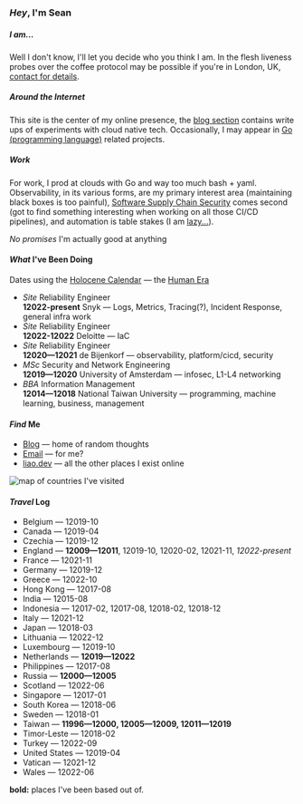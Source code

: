 ### _Hey_, I'm Sean

##### _I_ am...

Well I don't know,
I'll let you decide who you think I am.
In the flesh liveness probes over the coffee protocol
may be possible if you're in London, UK,
[contact for details](mailto:sean+coffee@liao.dev).

##### _Around_ the Internet

This site is the center of my online presence,
the [blog section](/blog/) contains write ups of experiments with cloud native tech.
Occasionally, I may appear in [Go (programming language)](https://go.dev/) related projects.

##### _Work_

For work, I prod at clouds with Go and way too much bash + yaml.
Observability, in its various forms, are my primary interest area
(maintaining black boxes is too painful),
[Software Supply Chain Security](https://slsa.dev/) comes second
(got to find something interesting when working on all those CI/CD pipelines),
and automation is table stakes (I am [lazy...](https://quoteinvestigator.com/2014/02/26/lazy-job/)).

_No promises_ I'm actually good at anything

#### _What_ I've Been Doing

Dates using the
[Holocene Calendar](https://en.wikipedia.org/wiki/Holocene_calendar)
— the [Human Era](https://www.youtube.com/watch?v=czgOWmtGVGs)

- _Site_ Reliability Engineer<br>
  **12022-present** Snyk — Logs, Metrics, Tracing(?), Incident Response, general infra work
- _Site_ Reliability Engineer<br>
  **12022-12022** Deloitte — IaC
- _Site_ Reliability Engineer<br>
  **12020—12021** de Bijenkorf — observability, platform/cicd, security
- _MSc_ Security and Network Engineering<br>
  **12019—12020** University of Amsterdam — infosec, L1-L4 networking
- _BBA_ Information Management<br>
  **12014—12018** National Taiwan University — programming, machine learning, business, management

#### _Find_ Me

- [Blog](/blog/) — home of random thoughts
- [Email](mailto:sean+hello@liao.dev) — for me?
- [liao.dev](https://liao.dev/) — all the other places I exist online
<a rel="me" href="https://hachyderm.io/@seankhliao"></a>

![map of countries I've visited](/static/map.webp)

#### _Travel_ Log

- Belgium — 12019-10
- Canada — 12019-04
- Czechia — 12019-12
- England — **12009—12011**, 12019-10, 12020-02, 12021-11, _12022-present_
- France — 12021-11
- Germany — 12019-12
- Greece — 12022-10
- Hong Kong — 12017-08
- India — 12015-08
- Indonesia — 12017-02, 12017-08, 12018-02, 12018-12
- Italy — 12021-12
- Japan — 12018-03
- Lithuania — 12022-12
- Luxembourg — 12019-10
- Netherlands — **12019—12022**
- Philippines — 12017-08
- Russia — **12000—12005**
- Scotland — 12022-06
- Singapore — 12017-01
- South Korea — 12018-06
- Sweden — 12018-01
- Taiwan — **11996—12000, 12005—12009, 12011—12019**
- Timor-Leste — 12018-02
- Turkey — 12022-09
- United States — 12019-04
- Vatican — 12021-12
- Wales — 12022-06

**bold:** places I've been based out of.
